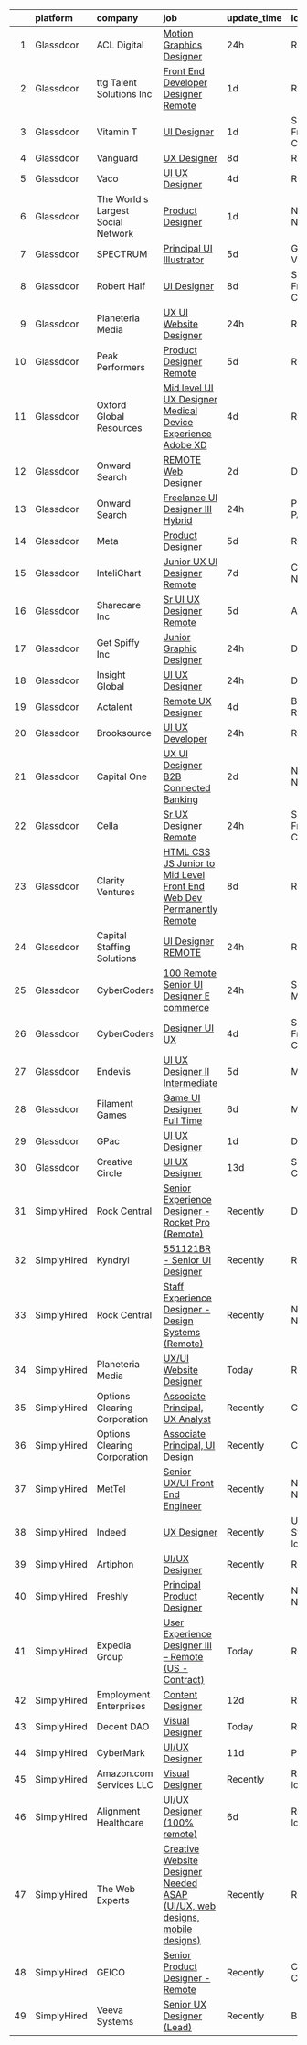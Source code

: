 

|    | platform    | company                            | job                                                                                                                                                                                                                                                                                                                                                                                                                                                                                                                                                                                                                                                                                                                                                                                                                                                                                                                                                                                                                                                                                                                                                                                                                                                                                                                                                                                                                                 | update_time   | location                   |
|---:|:------------|:-----------------------------------|:------------------------------------------------------------------------------------------------------------------------------------------------------------------------------------------------------------------------------------------------------------------------------------------------------------------------------------------------------------------------------------------------------------------------------------------------------------------------------------------------------------------------------------------------------------------------------------------------------------------------------------------------------------------------------------------------------------------------------------------------------------------------------------------------------------------------------------------------------------------------------------------------------------------------------------------------------------------------------------------------------------------------------------------------------------------------------------------------------------------------------------------------------------------------------------------------------------------------------------------------------------------------------------------------------------------------------------------------------------------------------------------------------------------------------------|:--------------|:---------------------------|
|  1 | Glassdoor   | ACL Digital                        | [Motion Graphics Designer](https://www.glassdoor.com/partner/jobListing.htm?pos=113&ao=1110586&s=58&guid=000001823e6fcfa9833eb3729bf737c5&src=GD_JOB_AD&t=SR&vt=w&ea=1&cs=1_87f39aa4&cb=1658904891660&jobListingId=1008030793461&cpc=2CAED5C921A5F994&jrtk=3-0-1g8v6vjujk6dn801-1g8v6vjv0i4kl800-041d39cda1a5b432--6NYlbfkN0Aba5oU64R_O9Kj8y6RMdSSFXuPwn88DcWu9IRDlipDHjxHIIFB0atBqVJ04z1yB39EXaH3HfJd71xDSokcWTKmhcfxdbhRrzjNjs_IzDovLb9bsEsewfUfzaqhWbzToXK_90vEZ-34TCjbCctfbqdR3ugAMy21W9gB1cg5Q3DxaFfqvGujc1GFaoIRdc_9JLcahJSKEt_G-vmst2DL06rx27sUz9iKj9p6SnNy5Tyo8_FWLofDoGwfCr3vxPjpDL3uxoyM2Opb3PafWVZS67sWGFsqkAOVfmwy3yZpjY-2mFbZFnTBEQMKzzv5Yy32OJR_pgB8iQdmJDG1cgjWizArftkaUvlUO1JJOK1hKwGkl4tUsEjzRTEYyyrU5dzImS7qNNumPG6fEPbB9oFVz3ao-fSYv8_15bURbW_eCd9jezk0teP2oB7BKXv5IGRXyiLU8X29CQOECV2g-FNiqLRyYw0aq6-5yxSLQlcfJMLsJSXc8ces9Y8VwfqPSfxBwIdSxoHIilaqJA%3D%3D)                                                                                                                                                                                                                                                                                                                                                                                                                                                                                                                                                     | 24h           | Remote                     |
|  2 | Glassdoor   | ttg Talent Solutions  Inc          | [Front End Developer Designer  Remote ](https://www.glassdoor.com/partner/jobListing.htm?pos=123&ao=1110586&s=58&guid=000001823e6fcfa9833eb3729bf737c5&src=GD_JOB_AD&t=SR&vt=w&ea=1&cs=1_519f13e5&cb=1658904891662&jobListingId=1008028422013&cpc=FB7E4A1762AE5BEC&jrtk=3-0-1g8v6vjujk6dn801-1g8v6vjv0i4kl800-c6f6f710d0464853--6NYlbfkN0AUiX3sHKqZN5jl4IsPDtY0khgZWcQ8wFhqB-G_96asve0MCvcbNf7SqkXrWUp1jmlIKT-YA5EnAtLioeaeQoOKV_opw6rbp9AGBOYrP49pG8KxM9-ggLJjVDydvwhqqrlEgCuu3JEj6b5UDQLIovkPiQuBiQRadGHWa_EhVLlmNj427a0YfbHVDPeMNvrStIwM27IlcO_hXsm-vfoJ9gk7c9tAQT2XReyBlHg01TtX2X03OQbFdh-WglU-RqKNyeITcX6CHbr6Qpb-TFG5mGvBSvEqH8Myixve4i0HHGwVUta5SrtVNmUxmOz55WST86pEpV53XiZPwJnANWArJXBpSAC-EqtfNu8fKsWzLveFZeWzBraZfk1yuGH5Dm5kWO03_Uzs82o7teuNJPPHWBO0K_bIo7J8vx7xD1GHdvkL2PkQbT99YfWGq0ztaPfdiNLL_1IlgqsNKJ0SUd2AYKvShC17FrhPOUAHqRwRzYprINF_tC2_jsRExsIGPy-N6sTrM-wAwcV34SrBpa27YfXD)                                                                                                                                                                                                                                                                                                                                                                                                                                                                                                                                    | 1d            | Remote                     |
|  3 | Glassdoor   | Vitamin T                          | [UI Designer](https://www.glassdoor.com/partner/jobListing.htm?pos=124&ao=1110586&s=58&guid=000001823e6fcfa9833eb3729bf737c5&src=GD_JOB_AD&t=SR&vt=w&cs=1_e2734c0f&cb=1658904891661&jobListingId=1008028653781&cpc=AC285F3A3ECA6BB0&jrtk=3-0-1g8v6vjujk6dn801-1g8v6vjv0i4kl800-c273648cb8957ea7--6NYlbfkN0DMrcEu7yrtATojKJA7cEzGQ3FdRGWLh0CZQInL4ECGI6k5tN82kdM0cJmh4vC7GgjSO-nPGuKMLF3aaDPV7FWqRMUMzRrfxhtpmN1kOzaqlQA-4qOnGBygog-iEaJIay2xW1V7u80i2s9JAQd7yLNJZbBX0oQKRf1wlEsNjKyDeoVTqXO18gD71PJ2iZOwAimcT-b6zrCTFxtCivvRFyoycCdhGJAH2tQKFCB4fofOznTSh2q45HBqydGw4yp0wBY4DF3eaGNMdiJ_J4WWXz4KrVCWkQQbmVx71JnIQGm_NB4Edaz_v2PoRhwL1PS6nJYBoND_jkhMd219rt_fSIZ4k8q4WeaK1jBwDwAaC6t1LyefibkZySegGJrjn4RgVp006UMe_-ppix_yBwHre07btekckio12rnFuBBJl8dtkSzVZMXRmSQW_X4UekaumgtIwYSzW1DKbCVsmHNZ1Rgs)                                                                                                                                                                                                                                                                                                                                                                                                                                                                                                                                                                                                                                   | 1d            | San Francisco, CA          |
|  4 | Glassdoor   | Vanguard                           | [UX Designer](https://www.glassdoor.com/partner/jobListing.htm?pos=114&ao=1110586&s=58&guid=000001823e6fcfa9833eb3729bf737c5&src=GD_JOB_AD&t=SR&vt=w&cs=1_8ebe3a42&cb=1658904891660&jobListingId=1008012719121&cpc=451933188B21919D&jrtk=3-0-1g8v6vjujk6dn801-1g8v6vjv0i4kl800-ca902f2d715a43cb--6NYlbfkN0BWQs_M7ZA8XLbIFWVw-PYcVVEPryqVLyWhKaEKPskHy2YkbHyHJDwBFABfX2IzFJUFRIsxY7z-4KfcKbQhDNfGzPyTZgFL2yMW2TdbHptY5QmfxjoI23w9jMOtnl386Kp-2yF5KAlHVin6fjtTo9FpGMuvuo1aBx15Qf890HmH539j9zNFce_tZZM-_Y2P059sd6ZCQpaJSQEX6z8xTx73e6rCYfUrDcIn2bHbCkknmVFR9mdKZ6FG1PvALGK9k9OS6g92SrvfQg0NkzomVxWlRpE9nHggv74jkX_pMoQ4XxSj_tToDbOuJ7x5b2CLzX-RtFDnimKtUAFelzVTGltDtj52KplFzKmOfhonAjEWaK50NkwFxv1gs4YgBDoDD4-yTVhV0bDCHkTy8338NJGkA1B9Dmqrmw-qXpF9K4Y7hjdokj6fP6BRTUMkdJouuYsuO1H9WOQwR8Lj1wVnjkGdXzxsbN7s3mv6gJLVvoeQWZag3m-jcPYiGeYWnvKB3SLmJZykbKGJU5vvwFzBQ8eBb3IaCGGSMB_-0hkVDBGPO61f1IeNdF840DI8iWfC62Gpw8L6clK9DJIPubZ5_ZKAUklc4vWbxPCSwa_eLsxwX4JCE_oEYraz0ItLBzQT9AQyZ9Qv4QYJp5brLHtsXzP7TIZ_AYgAMaWuP1r3sJkxe5lG9mPHk_02JfqKl8JA3MGai-NCxoIadnsNFFqALFXWOwBZJIDY4dAgW78xBYTxVIaD4iZCFypiJt91iZusrNoOiZ1ysgB3ZkCs3wfX80ebHqWzH3iC2RkNhxH6Tk7BzpdsOZcrxTcuxiLT-Phpa6xu43wk6Z1Ks6hnw0AYwfpiEjxWhTBEmOlm1vQttJuO25BjFF639IhSyMJZDgqWAa0vcvn4kRcd5XcobWpogPJamWmuKjWrmgCOidrK0WL_-VvlkwndvO2ghufbuEnDK0nUNhNlNqXZbD-SWOC8nDfdziKY2makdRtstUXhJdYHKzpZSDQIXiiV2nmXtRYHovdcrCPNKDx2BQ%3D%3D)                                       | 8d            | Remote                     |
|  5 | Glassdoor   | Vaco                               | [UI UX Designer](https://www.glassdoor.com/partner/jobListing.htm?pos=126&ao=1110586&s=58&guid=000001823e6fcfa9833eb3729bf737c5&src=GD_JOB_AD&t=SR&vt=w&ea=1&cs=1_e90e49a2&cb=1658904891662&jobListingId=1008023216768&cpc=8795CF9063CD573D&jrtk=3-0-1g8v6vjujk6dn801-1g8v6vjv0i4kl800-c2590c98b9006f94--6NYlbfkN0D_sybMACCpf9B-677oK5j6rPldVB6BlrVvFjO_o-GJZbzuF-qh4PxErFUqfUsv_6vV3WLPvigOEG1wK1pzZaVnl5iY4f9c4tr5cqpg2sIe19kpnYHaF7UgaMd0fyhrMIC5YulhDPTGLsEqDcJqeRvyv5OF1eJxVNxAsRSXdFWu20heCU_Tm8cEfGgCQjRECI2ygPuiLN_kMKzrCLQlL6wFNL2UKZPuw31x6OpjzUxJ4FoVQS37fWb_xaNEGAxEXN4I9RfD0sNGBhFi1oc1CXrxVAA8onbyUtI1IkFQWu87hhXJYPOy0Y61er2BmDTLZzrQ5ReB4ZjHgnEn_FcFLzoYivxWxLCi0f2z6LBTd5NbDkyhkg9o27shGPMd48nqJqVeTZvRZWT9i3ekb7rDyykLW9b4m_vNVe_KzO-JjjZ8E2KqOTMXW2q1hq-2PQENrNHTxtorfQRd4h6ZVBQ8Omx5DUyutPAxjazxWKaun1BVDOWi0YpndT97gKfNZ6UkVs6TKjL9eUBW2m8HM-3mcd69UJDjVNcVG4E%3D)                                                                                                                                                                                                                                                                                                                                                                                                                                                                                                                                             | 4d            | Remote                     |
|  6 | Glassdoor   | The World s Largest Social Network | [Product Designer](https://www.glassdoor.com/partner/jobListing.htm?pos=129&ao=1110586&s=58&guid=000001823e6fcfa9833eb3729bf737c5&src=GD_JOB_AD&t=SR&vt=w&ea=1&cs=1_e9d15dbd&cb=1658904891663&jobListingId=1008029344286&cpc=2CAED5C921A5F994&jrtk=3-0-1g8v6vjujk6dn801-1g8v6vjv0i4kl800-9038949e2b442817--6NYlbfkN0DSgjPPcnEdvoK3uuxfISLALE6pB1FR7YSHOr_tSg5_QGIhoz_2VqUepdcKLBLI_zT0NNf9qMDHy8U3JDrQpA59ZuLrOf4dCOabAlPdJThbn0idJRgoi3nAMvGzuK-IiTumMQNc6q0RpHt-2PUkvL5rFLaB3SvVYMJY5UWoLVAIzs_H03jbNn14yW-iyCUoBqql4Hzsa20XfGYa1Om4c-dDzmVbu8k4mypty2XsaULzSXiQnEz0qWTtKKxvprRNO13Su2qmnmL0i9S4eax85vZWO3x8KEY3usfOkLIQh3s0SJuUB-pzoA_0d-E2jAShqod4zYF8oaf2DGMcxWWhDibxfUrQcl8xOeDIOFKpNeIQyrmN2DMVOaYJUaHrslF8jACt6ZM3khgwbirWzXKBCDFCbtRat0ubVA5jfXvo6zy150S0uc0YlGARZbi8mrspayJ2NMaI5v71JZ9NwNbWDKttNteeipmTFbpL0Ww3YdLZSyMPQHz46DkuQX66MHq9g8kvPA51_w4QWiZRe1zkeSMgo9HC3SQSmJtLF1HOzpX1c6RtcAYtMw1NzZtTtkmJ6W220o1foM-gVw%3D%3D)                                                                                                                                                                                                                                                                                                                                                                                                                                                                                             | 1d            | New York, NY               |
|  7 | Glassdoor   | SPECTRUM                           | [Principal UI Illustrator](https://www.glassdoor.com/partner/jobListing.htm?pos=106&ao=1110586&s=58&guid=000001823e6fcfa9833eb3729bf737c5&src=GD_JOB_AD&t=SR&vt=w&cs=1_8268c34e&cb=1658904891659&jobListingId=1008020749497&cpc=03F67E1B243A1AE3&jrtk=3-0-1g8v6vjujk6dn801-1g8v6vjv0i4kl800-39c6a92efd9fdfca--6NYlbfkN0CeXNZYxOzgf11O9-TFJft4I5QLQjKTqoL33Rtx55G7TvJvoeF0OvnalWemQxNwsZuWsSic0KI07AjprXP21UDNPHU4kfMq55FlCQaaJ-8gY1CkGgvCEAKBg5EW7pGhE_1NO2jS-3jMWjlMqWEyFu5MvyaJi6a7K92z0v6Tja5ua1K2TGLTXUytNXHfT5HI3cOrWerm7PrTk3gfn1_OM2lKeoCdl6BuXcytFY5t0CPE8bGjq_2eo_20qlxUEID9XIjw3o0fFk5bI5SP6CPwvBzUR-Wkrc0vF7niKoMa4fi8KB0B5mfmAD8G84Ygq4itAwFLiXoioaK3xv174WWGhRCTz94rgNVDrKvULELAN0utL2aw1Ul3j6rZz3RBeUljSYw4vi3zZ0TmB2APWd8C6nwAbJKRTk4lg5pqFbB46hbdYm7giwLF1upHpLfkmM2U96c%3D)                                                                                                                                                                                                                                                                                                                                                                                                                                                                                                                                                                                                                                        | 5d            | Greenwood Village, CO      |
|  8 | Glassdoor   | Robert Half                        | [UI Designer](https://www.glassdoor.com/partner/jobListing.htm?pos=118&ao=1110586&s=58&guid=000001823e6fcfa9833eb3729bf737c5&src=GD_JOB_AD&t=SR&vt=w&ea=1&cs=1_cf656090&cb=1658904891661&jobListingId=1008013164951&cpc=F41FEAB56D215062&jrtk=3-0-1g8v6vjujk6dn801-1g8v6vjv0i4kl800-dd0eea5919acfc3a--6NYlbfkN0CpzDdaQkua3np5pkmj49lKioZwmwxQ-yx5plwbYmV_M5QDgP5U2s8pAHOPa11cU8y7ZXlQtO7Sj6RRqLq8cvCwH5k6L0wSkWMuEyR2fVE2uYApt6OfheO9KNKITQDvKzPXG6htBs0VRozEm7ueeJhxUHVYdTQsX8eIGq8XKGR60_pxdq8CIpyWDX-ROaYoMo68_AJ0zOjyOM46ykY5fxo3nfUrwQpIrKGL5vpXUUjIKx1IF9E2tDxhf2L3ua-MmYmhbCWRdjp4zrMWpItCzeWEBTodkIHLZHFa7naPV-M4OGDA5nZV_GOmadpDHjfHfjk-oGksC7JtKhHnEO29vpyD9Tuc2UdrRV5cUfFDM1WZTWuxJojkJw8opzWiMex6G_qeoalpx308aBpYzYcAnv9Z9TMvCniF-s2GozJlqKBhHLM60U81zc84Z22aNF6bwZhodeBAS_TcNwPnvcbYZraXTXfo92hhuEX6jC7854k3A-mTI3IXdS0Le9Nit-9YOwqPLnZz4LtFxI44wwKaPfumRb67wZ9MnAEWOsoPOTr3Pw%3D%3D)                                                                                                                                                                                                                                                                                                                                                                                                                                                                                                                                  | 8d            | San Francisco, CA          |
|  9 | Glassdoor   | Planeteria Media                   | [UX UI Website Designer](https://www.glassdoor.com/partner/jobListing.htm?pos=102&ao=1110586&s=58&guid=000001823e6fcfa9833eb3729bf737c5&src=GD_JOB_AD&t=SR&vt=w&ea=1&cs=1_716dcf1b&cb=1658904891659&jobListingId=1008030891047&cpc=6193B0C32834B022&jrtk=3-0-1g8v6vjujk6dn801-1g8v6vjv0i4kl800-9928f54ed5626d02--6NYlbfkN0BdDHiSlq2TKVYTvK036ioTcRDjelCKzvFOpLFiF--0iUzYErW7nnYgNAXrtKLT1O6iwDhKy5NPisvzS1L5xsHe2VDXjmZ_c-bPQguUzX2znGFLdNv5zICoFU0LT5sMnsyd7ypt24gNHZwqIdMCnd8Jp7szqHW_XVNwNHyyeEmOVz0LdbSi_BSg0s8t94poOzvmTf7tTGcRSBWfoYCX3e1c8muszq5WMUr5TMrfOFCKa9xLAmDVQR6kiVoXs9hxuL_b7I9QNuQPQdHA99FF8hY8qC3k32j3Riw6CCrOyHutb0OmLreoTuwK49BMa_bPSBseL7-cRpeDNzj-ETlNG1bPLgQK-kLeIQ7YWC8x-aVKFwQpdBMRA62Y8IQrEQl5zoL4Kn6cfodjbKq6VlyrW5LrIRDBtF8dSoxWhxXb5AEJYGuB_34j1DMDkMxee59X0ROzr1tJjkkjuFPrhrHMKzZCfJchv9ZCNL26Fv7AcEduppZnoGJSvkJ27J9BgdJ5hXY%3D)                                                                                                                                                                                                                                                                                                                                                                                                                                                                                                                                                                     | 24h           | Remote                     |
| 10 | Glassdoor   | Peak Performers                    | [Product Designer  Remote ](https://www.glassdoor.com/partner/jobListing.htm?pos=121&ao=1110586&s=58&guid=000001823e6fcfa9833eb3729bf737c5&src=GD_JOB_AD&t=SR&vt=w&ea=1&cs=1_5b892e9c&cb=1658904891661&jobListingId=1008020430278&cpc=FA84DF7EA1EC2398&jrtk=3-0-1g8v6vjujk6dn801-1g8v6vjv0i4kl800-5b207fdf8f4dbf6e--6NYlbfkN0AX_4CYIvWFVA435E2RDot9sX-OlR2KTHdLRUP7CmfXrIXs_xUKOR6jRoFT4FW3Lv06ErwGOQwPKf_fH5oxbsGvLRNe5Cnhh1W59CwN4ewH2v1qXojJE6qEVrWzHMrkAiT3wlF4Bm5K0gYi0yogsYqU0fPndZ0P8FKjGKMFz16Io1CORQnQMBV0qm7y6zgzkCWcBLZRAtZkLeM6ZTd0sb0Pd569AFf1jmyu2VaKAluQMQkhnvTiNq8UOseM09__oMbfMEXE6iDHoc34dhYxVLj2rZKlMobDlU1VbmpEEcZyaEhlorzD9OjJ7oyC3PpkvZQBs5__LY-6EeeS6ocdWN1lUtLyzvqdOA3BXjW_nRtCrVizrMhoguic_4NeltGzNuv0W7NV--uoZYy-TBrjdtErloO5SOG8dtgkTdjUj0oLp-AucRWTwqktbcIa6d8zVaha56pikvwNljOEcuarROFZSiFfL2Rq5yBEnRjdxF9n0jaMsVHLtIk4mhG4P6GWt4E3MQDC6rh9bw%3D%3D)                                                                                                                                                                                                                                                                                                                                                                                                                                                                                                                                                    | 5d            | Remote                     |
| 11 | Glassdoor   | Oxford Global Resources            | [Mid level UI UX Designer  Medical Device Experience Adobe XD ](https://www.glassdoor.com/partner/jobListing.htm?pos=128&ao=1110586&s=58&guid=000001823e6fcfa9833eb3729bf737c5&src=GD_JOB_AD&t=SR&vt=w&ea=1&cs=1_dae2e703&cb=1658904891663&jobListingId=1008023314640&cpc=334ABAF5D42DC775&jrtk=3-0-1g8v6vjujk6dn801-1g8v6vjv0i4kl800-0501b490d8cbc3bc--6NYlbfkN0D38dVY1HiwVlRJ2sgHwoll4iKvb8KzfDOOcqRKKsqQYBdEVI9w2agCyPdJw2s4TQrHJi1On-z-yiBahiLhPRa_zZ-92LhNu5GT_njQ3i7ILmra3Dcgk1GWIchEfEykBti8ThaLnn9OdaIUlkdfeEBRo3WKX8y3LtebUQZcR6C-qSHdhmWqPgXdvTrRcde3nRGtr42KNdjoFBF4c1LuJ0juKixa2mVGp-2qhHF4B8tqHTMZwk9FpB-HuVCWwjL5oDyvhAmJJRwT1LA8UR-9GX2ZTKvWB91rd5xcdunfnJcd3GXL_Z90f2Uhwl3X2Z94D1cKYrHFkbsYTNpfkhsMS5fFdR24mVNn-VtIo18iba23fUcxaHKUzn_mWSClp1w4FdwZBNNZpght3KuDeIFk1yx5fy6TavskfKGdlyYtx4k6iPcV0bOhDglmxhwoSIiF3Nk_OEsEQkR3JlnUlOPFHMCTGwCw2nsMOw24RRFFYmh22MDMWUovZ-T2JxsLWz3zOci5e3USWT_27g%3D%3D)                                                                                                                                                                                                                                                                                                                                                                                                                                                                                                                | 4d            | Remote                     |
| 12 | Glassdoor   | Onward Search                      | [REMOTE Web Designer](https://www.glassdoor.com/partner/jobListing.htm?pos=116&ao=1110586&s=58&guid=000001823e6fcfa9833eb3729bf737c5&src=GD_JOB_AD&t=SR&vt=w&cs=1_2d324cf4&cb=1658904891660&jobListingId=1008025411016&cpc=75B6770C194DCF89&jrtk=3-0-1g8v6vjujk6dn801-1g8v6vjv0i4kl800-f7f3a82b210776fa--6NYlbfkN0B7YoEZZ2QAGDyEGGmBPAUWSHc1Mt3sMCn9FehKcWA3w0R0aH9tn_iPRcrT6N-MqNQEp2qAKSJkuYCkp4B1OYsNmKIvQgfGKadJDPn45HbP2MENgIkQq2d0AodvDouCn4b0X036y4POS-9C-1MW9PYtv_RsH4WLooRPjIIQS7OTQ_7tBHKmj9Bx2iaahZ-7PKXUtSFrOu52mELUZj-QdgUEu-dlebBN1ZaQl7QLRyHw7pxnZA-3EqKVOVLENDfmO9i4vz2u83XwYxALYWDb5CPGGkUB9scofFhRFdQ6fHLli0c4Lvhl7JQCRmP7Qp2S2QgI1LBZWkSHgsPNgiW_XMlBFeSXn3ujEwFA0nMlfGhmm3K2JPV66BFhR-QUhZnQAKEcKFBpsgCpr9aAO7hL1r7mopucEElN2xy9NWlb1EWOpkNoBeWS4A7ldLyiF7NstYcAYg2ncK89v-ZJ5SMKvu2NmITwpqgztLuIrr9RNz-57D8Dsl_ZYPkTFm67zTNrUapMKqOFGSNWcgLDFkQ_bGQ7MmnNSaR642wAlO3fwbXzBJh2hbUAk3Sys8ezOOVByPIDba-Cr-lnmBqrgutBjYN95qsAAcfRunxqjJ8ABqLCiU7m49yVgz8Km6WCrYuzleqrIbx_5O4hBUDY8xas0QP9U6KI6sjLohTAXGObjL6PgRWVCZOpyZ7QF72AQgQkU6nMV3R05JrdP44vd-HCiDE_ug6yisOGNu9LIDPPYBcSg3RkvBj4Dbzi1FS8E-OIBP_pR4jSKs4nEV_GX7-fIIGMYeSr42et0ZEykB3-2kpTGfRmjILJRSpb529ycVBCofShtdpj_udVJVDEDOY2m49FmpCGkld5Mf9q7xwbL_aWWHVyU1bwUny8w7DgCtrzst3mG23chkFVYjO54rS7-uTsrUz1T6bJMQN4qtyEMkytJQZnO5-CWCl1fbE8ZuL6_qL34A08YwYf5dAwZb_F-cx_LEIqmAKSN479KcoR08b8SciuIStqF8-L)                                                           | 2d            | Detroit, MI                |
| 13 | Glassdoor   | Onward Search                      | [Freelance UI Designer III Hybrid](https://www.glassdoor.com/partner/jobListing.htm?pos=108&ao=1110586&s=58&guid=000001823e6fcfa9833eb3729bf737c5&src=GD_JOB_AD&t=SR&vt=w&cs=1_adbea77d&cb=1658904891659&jobListingId=1008031357343&cpc=6945AE2F4B03E059&jrtk=3-0-1g8v6vjujk6dn801-1g8v6vjv0i4kl800-7abe956686be056d--6NYlbfkN0B7YoEZZ2QAGDyEGGmBPAUWSHc1Mt3sMCn9FehKcWA3wyEQP5Jz4W3SjpbgwQ-i38eNSYVX60DWHxnmDFJblYxkrpjlzZwmKjb4sCW-yu-7xP1ktxDuIyc2LVb4zSU_QwcH9CDik8rViWlcVL_R8V7rJrqySmm_aXMn6mUt12VaJ-vTaJtHMbrS7_3Sa0hLq0-75r_uXEXlDAIg0x77I6vDNtJWzOtEuFtF5DW_Tn1W4uhiX0kBStfw1aj807rxpaBuogt-szRA4Qnsz5OMMxeqNeqZ04SujAK-PVpcwBrUCf4Wrt5QHM8d1p58Sn13tOQ4dBFOTuJ4fnyG_riTehPLQUzqnc6yLA4IdFPiAi5ncLyXLqxN6eToPaZoFIrx0OLjJRhxW5URhwCchE9Pf1CWH51ka1gIKA8H2mmYcL50P-I41v4Ivu2UJiGvmSkSa9Wh2ye4hZACKUE2bBTjiQgSI8dILq1QeHe-B2ICwF-Lc2nMPsaYTK1-CDe5yCmMXbNsP2JW1iSlv-J23EodLFC5AIFw-PQFgNhYbqSr3Cw4O8c8M-Z12pnSQrwLEb-EvBeV638hnqS9-SDN4o5EV9Fio_nRJrhgHWN6qPjdJAKSkkgmF4TDujYsC-5NnORBglAJHAnWIWtmG_JLo9NymNVzXGl5XKK_ltTOHadCw_M1xQFYf7xj3D1zSNIt9fcgfaUFxCh-shsKa8Ab_IWqsDcmydEjM_ZBLIdktmxY8arQBHnijcNVOhrQmgY-jBg_s2zfKlFENaFRS_-5oEIepJs6vSsvtjqdXy1MBR99PhOyZ1jj_k8Yh_m-s-tZVD_B1lJ6KnkVfWaELZsNQATpH5_r5ICedpYy9vf9hkdID53aaGAqXtx5CNDgPlOPjFv_Bp_9ghtL6pmX6JJdQmIplApK8j6pECFkJSvUJ7_tU5vUmvPYMQDUjruRpLW96EVyrKNp9gI1YjbeGjnKzIQ1BdLNqTV4g2Y_bldgPkkAxNS42prRLzkzuwiq6Xt2zWeb9D_gzIf_EG_mozfJM4W3rXEF)              | 24h           | Philadelphia, PA           |
| 14 | Glassdoor   | Meta                               | [Product Designer](https://www.glassdoor.com/partner/jobListing.htm?pos=105&ao=1110586&s=58&guid=000001823e6fcfa9833eb3729bf737c5&src=GD_JOB_AD&t=SR&vt=w&cs=1_ab317355&cb=1658904891659&jobListingId=1008020186544&cpc=C63BD00756FD6F58&jrtk=3-0-1g8v6vjujk6dn801-1g8v6vjv0i4kl800-400bcb0188464b65--6NYlbfkN0DYl4UJW4r1Vl7FEn6T9F-rD9lpC-0oMJVSiWjK_MGUd5ZxEn957iThda3zHpNlLYPmXuLXrqQKuPpFW9ZKcoagqkkVPdz3qeXrOPgSzx1nU5HeQCRwBHI1bzucSPvmwZJEJUjnXnGco6OZMlADS4Yela3z4ZdxYzf5C--KbOlsYEek9tSmhvSV-KoyozQOsc8qP6fZKWFseBs8wZNzTiE9fnUeuD_NUqLh697sR5fkKjxz9Em0arga36xbUOLGQdj1ZL6_k-vjnNA_WTpKYyPEBSmE-P4AsYM6lsaJ1HvdXH08MAEigvFAtKaKedhRoDOTzjmEY9nztNi_13DvJqK6jE70k4yQ_NoGQfZViKuPHOwTPp3H_fMoq2r3NCI0bAvWUmztguSjwVIXF0IKMvh7HL-iTrlPyKUCiVRiwVtiK6vK7B3ktu_XUPNvoz3JYgovQDTc5ucg3aN_X86xvWmkY50zSYFi1vA2vCtHIg-8ZZfS7IFEM3I0nJ1zDNoh-q7VdcBVwCa_MEUs1ufqPVHLEcdqQAWAMN_33xu16uR6PtJ4T2oIv9C1pzcJ7RfIqzcGzPI0uZvcuMaXtfyJFY5FKpYr_V8BIFRoZ2iCGu54C7EdbLCsok1M_RQNw4VkevLpCAtpUcyqWPTJraV6PfipCNkIh66Zha_mjQIH8g7SYxs_19PL_upy7Rut4QJ2_4bnl8uxS6em_4qm9Mxu4A2btj5CmGaBAf_lMdgLJM0knJFF2isyB-6eVRny0kPe4dj9QNUDrCCR3V4b-FDT4rqQ2qaqGnqFf057Cnv_BkSnv-EQPaJlmyAFA2Lx7nGJOPkgf9tKkpa2CSppIIhgAnNrm4swL-2e325VZQ_fmmmoIRocQFPjVixXmsVkHmKsqUPiSzqONc_-skAxgfZss9W8HPE3L2RJpTszeYHAPHcTcH0hQtb7payMY280k6I7ZgZ3zWnXeuBX95MRqMcq5ghHMb1r15tTpIyKxHqVaxl1v3kG3dLTtCul6rftR4DSaNyvXv3u3T61j0pudr49Hm3iUkMHwur2G_Q%3D)                | 5d            | Remote                     |
| 15 | Glassdoor   | InteliChart                        | [Junior UX UI Designer   Remote](https://www.glassdoor.com/partner/jobListing.htm?pos=130&ao=1136043&s=58&guid=000001823e6fcfa9833eb3729bf737c5&src=GD_JOB_AD&t=SR&vt=w&ea=1&cs=1_817567e0&cb=1658904891662&jobListingId=1008015971312&jrtk=3-0-1g8v6vjujk6dn801-1g8v6vjv0i4kl800-0dbe805531d277ca-)                                                                                                                                                                                                                                                                                                                                                                                                                                                                                                                                                                                                                                                                                                                                                                                                                                                                                                                                                                                                                                                                                                                                | 7d            | Charlotte, NC              |
| 16 | Glassdoor   | Sharecare Inc                      | [Sr  UI UX Designer   Remote](https://www.glassdoor.com/partner/jobListing.htm?pos=103&ao=1110586&s=58&guid=000001823e6fcfa9833eb3729bf737c5&src=GD_JOB_AD&t=SR&vt=w&ea=1&cs=1_2d77dfd8&cb=1658904891659&jobListingId=1008019944627&cpc=C49818E30565E1C5&jrtk=3-0-1g8v6vjujk6dn801-1g8v6vjv0i4kl800-9c5f2bb863b20607--6NYlbfkN0CD1hBfWsBw5DM-YDGAaMep4uvZgqlruHo5sjceRFS_Kd4jXnpZREDJtd83C4OGlwRKyrTH7goPOO-O4-xf8fPSkzc9FsGROlbO6-EFoISCtotBulWkyd1gBEvcUVT_1PsGBqNHtr9kFGgx7dz2mAXT0UU1PFyVDP29zL4-m23oXi_DLuAWkUNcXtMO4wjRzOfbBK9hjyS6AqbDWOudma5SBy0BjvpLbXnbvJ2P0GlNEfgbOY1EdqOZ-9UufBGw10gJ_jdR6A1-Kg6wbLp9FZNN-gTD0BDLi-Y9ZRo8tp_NA8WeOJziRhcp1dnIG6iPpbtVO9m6iT1XIMpffSM1t7Y6329es9Knr0e-WHeYCG6POiHkpXkBO5dWsZMUikzhD9xLAhAP6nFU6mIpZjsGafBGIb1orOkL66uFyBZ5IOSeXgwrRY_2P3hyvu177CsYkcmAsk84DdsyVI00biEK-RGYTo8sCppMeJ7CCsumq-hrxV1KakX1mILrZbtNcy4ygNHJxZB7JZl3HzfkGCxiD9mqBxTwjMec4LkpBqssUrJvPli3ycI42fZTZvkb_ux77eVevvvQTp7R0-qB67AXDrrZS4bY8uPOJK91KByaq5_LnbSTcgpzpDkFFlRfGuPzTYwCy0A-2vbtAg%3D%3D)                                                                                                                                                                                                                                                                                                                                                                                                                  | 5d            | Atlanta, GA                |
| 17 | Glassdoor   | Get Spiffy  Inc                    | [Junior Graphic Designer](https://www.glassdoor.com/partner/jobListing.htm?pos=112&ao=1110586&s=58&guid=000001823e6fcfa9833eb3729bf737c5&src=GD_JOB_AD&t=SR&vt=w&ea=1&cs=1_5fb2520d&cb=1658904891660&jobListingId=1008032199855&cpc=56C4EA4A1A191A49&jrtk=3-0-1g8v6vjujk6dn801-1g8v6vjv0i4kl800-281942cb4587cb48--6NYlbfkN0BiI5A7RysjgV4alX3lCiugQpKmNXiUiBonKasdnsvkytSvxcIZbQByyNNfu2NlcFmv-iokZRUngi7B5fJY-XnoOah4PRGGZld3e4bo3O34ZwqEwh66V2vXMbYmkuliGBRCO4RyBR3Tcg83eeJNHmv4MjeAj24Rxcv847MPqcfLVe3koizxKGQJ_D92araEm-IA3T3ezc_K3gVVNk1-BuRFxpVJj57b9mEUg5oxcCQiBRsp_9DSwvOcaIET84tD-bnFsLWDrmOzZBhDoDyaJNHvQzYcdg2F-gQc-hxYMT7ET9IWQ8qQg6J0J4bjPjTBRKW67ZYce5m9TqNnXfl1uk6QPcb-QVj4IgQlInANYvV4hgaWHFJnsh46J1EFgYRJfr7crf5JG94h3qbJubnX4UGkSrAqoxCdNYCQPAui-s2TTp9uNoi8C_o-17WOCtSoEftXER-BbCz24HIndA5UGRh1XR_l0jdGhJbwsH82m9hTtNMwO1ga5DSF1DJ6AtFHN4V1Wr43Bp30swDSX6HUqUhMCEk3b_rlyPyL2CGmGK8QGQnDnHbuitnG)                                                                                                                                                                                                                                                                                                                                                                                                                                                                                                                  | 24h           | Durham, NC                 |
| 18 | Glassdoor   | Insight Global                     | [UI UX Designer](https://www.glassdoor.com/partner/jobListing.htm?pos=117&ao=1110586&s=58&guid=000001823e6fcfa9833eb3729bf737c5&src=GD_JOB_AD&t=SR&vt=w&cs=1_c8c60a2a&cb=1658904891660&jobListingId=1008030826801&cpc=654405A9B1E0A9F5&jrtk=3-0-1g8v6vjujk6dn801-1g8v6vjv0i4kl800-061cedcf02318d69--6NYlbfkN0BKkHZu3wF05EeDimN_p6sYpKCMArvwa95YdH7UpkaBCqc7l59ErwqckvFkfLr2hCH84uWzkvJLBfOvqEMz2C9JDftoIgPl2q2QBm3JjKbI0PgBojj-Sa8X4FAHu5-LXNjWbuAWVM21MzWR3pMwrmcwtzDIGtjkIzwk12sxxKuoauD2Bm5VAYL53tA-oWTlFE3CXxR0OrdbJd9_Kgho-wxoNgofVD3vdE6FoW1BgVX6tFKRu29WJU_bCoW2Q-3ZzCoeYG7Dl0efx1AlX12Y7GKCmgNj9Z5drrqZyU4Sa0_L5o4JefIMD7eUczx2yy1gO-pHIGPbV2P3jnvsoNWLuYgaDIwvFE4YFggmj8e9wG_gMh1jcB0e5FHmlO4l7MpZn9wrvjASkdsu39YyM83XgDH4ULrutrLIhKR6tf9NjhD7RsgyiJYVMwYmSvwCoiQbUOO1_cyeB-QgW3S94kGJk1VYBxpao5zCHvoD7GcLUhDxkg%3D%3D)                                                                                                                                                                                                                                                                                                                                                                                                                                                                                                                                                                                                    | 24h           | Dayton, OH                 |
| 19 | Glassdoor   | Actalent                           | [Remote  UX Designer](https://www.glassdoor.com/partner/jobListing.htm?pos=125&ao=1110586&s=58&guid=000001823e6fcfa9833eb3729bf737c5&src=GD_JOB_AD&t=SR&vt=w&ea=1&cs=1_af158816&cb=1658904891662&jobListingId=1008024014531&cpc=32EE424DE2B657EB&jrtk=3-0-1g8v6vjujk6dn801-1g8v6vjv0i4kl800-17fe559fa989f9da--6NYlbfkN0ChYVx_I3yfZ_JDY3EFoivtqvi_stwnZ_kRt8Dowt_l_d1ydueao4NE-oUleRJ4yhjcvIPyWVSz_hDcc-EK3ZqYPt6_Wu_w40WhpLQldw-2XE0WbwDyUqFi6pU9oBaLHyVVWN6YPHp781jVnO-uQ_tV-A_eryeDUd1rwygBcT_zQVfEYrZVt1ttaCDF4-wOe7pLJu9UURZd3GSlBRmTgDfBFmf7xX5vJMxUgFwpoDEPInUJ_p9pcgm1fa1gNb-nEVHln9Bpp-QDK2PFAOYW10lz96Vejp8ZbUzS-NayvP6-O0DDB9aHmd6EZwq8ux66iqCejahFNAkjlPLqakjvkLQFTvfIDWaCKSE8-UcI_M_u3ccxn22ZLLw-0SQxJ3jxxFU0DBScCKVuqv8jYr9mIlCQO5dQUASKKbiAG54ZaykqynJ8sK3YHgicoVUMi_EHjhBObMR6uqkD0ielIt17IcrPwQ3-Ni1YcS5eIu6kp4kL2u_1_Jz0b-9-SzoHDrEi-yG3xA-4vY_tlsaRP8mdZo_P-5xRtWRxB-iRTZn-JSDBjj4hA76tlNb3spYh9TzM-chrmdLnzp2h2_f1vSDAbGtVHI-KwLx-ATpUCS2zB6oNOiT4uVKMYXvSxQFEAUdeHetLrA93ugQ8S7QiBvjTj3nk893UPnMfZglZGiq9Tw_TV5Y9UjW1KHYG0IOZ4WHdVAY3Voxoqwd-E-4EBJRvh_WrOfna1YulFciwUTLWjcUVx2QT1wk7TLHN0_MXh9H1jQlxV7kySlxcKpG6jJ-KumV1F6EXA5g-VpElVzICpq-RFw8euBzv8i5BYUwhwKT3Ld6fIC6OaGAOhw3OH6CcqLcXp9SqeiSbd_V1P5SNJs0zuKOOJMfr4oVIkD_9hD-U1wZ-WoIn3tGohoRbP0SLHHZ7jcv84hY0LCJfi77qyjzTd0o624FdjtaJucq5eCdCeVcDijue4ZNDe3qxQy8lJ0UVi2-8_VhpwF8%3D)                                                                        | 4d            | Basking Ridge, NJ          |
| 20 | Glassdoor   | Brooksource                        | [UI UX Developer](https://www.glassdoor.com/partner/jobListing.htm?pos=115&ao=1110586&s=58&guid=000001823e6fcfa9833eb3729bf737c5&src=GD_JOB_AD&t=SR&vt=w&ea=1&cs=1_cdd67ce1&cb=1658904891661&jobListingId=1008030431090&cpc=39A4E8CE329AB187&jrtk=3-0-1g8v6vjujk6dn801-1g8v6vjv0i4kl800-7c47c8ab3060e171--6NYlbfkN0BhNN3PPgKPbTMZB0Y0J5JTZS3FnMM-ugqbblX4_m-srDJielPNCs_lvQXXEB0CV7MauMXDZhNtuQ8Y4TkTDijqaPRS_5AATUlBMMn_RSlBCQ2vwJCIt1mpqd6rdSxgBjRtRBdrZWOR0dF20uAi4CTl4PomFO69tn3kIhPKhwZQYWzA7RZ34NhotZfl3b8zjsBltNG294y0gkAFb41YnMid7I2c2zhXi2m4Tw4uivVXrL3w4xMKmvwGkSJ77pvlWZPzvnx0AE0dROyNfrlHWoCPJGyJVwNvnkntBxm-5V4KjhpXdoTaX-DzaThGNRc3yNqZK3-HdqVsSCTJf4ISMhE6FMUfFuPiMs5pWxr4sCBgLM4xiLNR2U_sRMVos0P9DPqi6oxvkXP-LUixvxc3tYKIzqjn7ClLZaZJQNDytSlOzXKLqH3vI7EdMjjK2prYLEgotEI30p4XET3fjUajynqtYjq2mkZk6X5OhBNfxeMlgP3KX4O_nUZ0x81_Kf44KrA8jNVD9dlEhq4WJ02aaw2qUXfT9QkoSZ0%3D)                                                                                                                                                                                                                                                                                                                                                                                                                                                                                                                                            | 24h           | Remote                     |
| 21 | Glassdoor   | Capital One                        | [UX UI Designer    B2B Connected Banking](https://www.glassdoor.com/partner/jobListing.htm?pos=107&ao=1110586&s=58&guid=000001823e6fcfa9833eb3729bf737c5&src=GD_JOB_AD&t=SR&vt=w&cs=1_932dab03&cb=1658904891659&jobListingId=1008026046549&cpc=A0032DE20586B9BD&jrtk=3-0-1g8v6vjujk6dn801-1g8v6vjv0i4kl800-8f86bc62112b4163--6NYlbfkN0C3j_zLGvpMLCdiZ0WC46XqVTA1VMZzOzKXPhAXwYlrNb9EbKZEg8x0wzjxx-xvfPrNPm1Zc9CYHCe-7vQDnId_UG9WNzDvDsfADvWrf4q34S9H9S1jxidUn9t_QydalVnpny6yki9eg_M3Mh9sKPXu1MZ6fvrVvZYeI_H9eJhv_oT7Wg7JDl5oIqB2wshbW8SWKAHHq5mjdvXQUyM2EqDuaQBJYCPLmtWw1IpREch5SvlQAWQgmwJV21HS9JHKIDwOezkyWr6aIptc8t2t--pPv05QrOfQPRiArZlQ6ZXmIxQW0ZWagxzH8pxxm7uCYkUd8vdnaMbkETm24x5OVvz_OEBEiA31XDuiZciZe7Sp6SptZKX046pP8JP44EWgP_xrb-FZu3n0KCUV7Gjq-6nchlhinBiigLe4d1SXhls8OMuCgHwgtBfK)                                                                                                                                                                                                                                                                                                                                                                                                                                                                                                                                                                                                                                       | 2d            | New York, NY               |
| 22 | Glassdoor   | Cella                              | [Sr  UX Designer  Remote ](https://www.glassdoor.com/partner/jobListing.htm?pos=109&ao=1110586&s=58&guid=000001823e6fcfa9833eb3729bf737c5&src=GD_JOB_AD&t=SR&vt=w&cs=1_20e280fe&cb=1658904891659&jobListingId=1008032204551&cpc=5E31031E1AFF45A7&jrtk=3-0-1g8v6vjujk6dn801-1g8v6vjv0i4kl800-ff3c50cf8ababcab--6NYlbfkN0ABL5jwqrJX8j4-zsE1pdctockIOMh3bUiDojLxDHSgfnyfdrl215GIT9Vdrv6w9UkKuv4qCICKViERJdj6JxevJJfmVgdGBnkwtBoRPdfypLutq17wl0xPCa3hAP_RGpqQPMtmE3dxqNQIL1XLs69yGdKPLWZiK8fvhCDPnCx4b82UBTxwwRQsrrflP3nLebBD9Ht1PpBbTLkp5G4gWByHuF_QXmyr8ZR-mZgyFwPWdfH0cczzl_X3zHwsnxoGAAq_p53Or6E_KYIZHb-5-8SGCdtCZtrTQcPbWXFJ5uaAxgsRmXwMtJkfo4Wv9kwZexU9kFrWn0q5-I6K3i7tAypZR0TGUS8HD3lTejaC6cThDUENcJU4XXSkV-UJGnxhYLMSJEGQ7ycoRj7B0kZ6mcnbLoZgWxy5zzgc6h0qE4GMAC3XIduB2yqE3QOh18flmvtcujRoqSTsM8fig_gH1FRulgUpBxKoIIE8ZTv31DQajLwXh0_x7a27429f4a4vbRNWuLFW8fEhG0myIM7VliaWAplBjaj61fqf3iVSdLHewXr3Fe88_6V7aYgMqZzXO9NpHhiYNLn_6V5MzbiPpEkMEqS0ElxJ7F7vu-3OlV-t-joetoGhxnO8UmwF1GEP5dbUGRQ7tjMByj3utFEsTRZbYNWcHxECgAOEzvq38zQ-G_SqFm1ZdMrzc61VYnzgRHgIM5SO2U60Ic9vWII67o8arJXS7dwsGRh_vcEPd-jzcuYuzo8za-S7UmMEBlSyiqR1NBfRC50KMNLHH7Efy6s6g7Mcp2s32GY%3D)                                                                                                                                                                                                                                                                        | 24h           | San Francisco, CA          |
| 23 | Glassdoor   | Clarity Ventures                   | [HTML CSS JS   Junior to Mid Level Front End Web Dev  Permanently Remote ](https://www.glassdoor.com/partner/jobListing.htm?pos=104&ao=1110586&s=58&guid=000001823e6fcfa9833eb3729bf737c5&src=GD_JOB_AD&t=SR&vt=w&ea=1&cs=1_693756eb&cb=1658904891659&jobListingId=1008012656049&cpc=8795CF9063CD573D&jrtk=3-0-1g8v6vjujk6dn801-1g8v6vjv0i4kl800-1be3ac16810ef0ec--6NYlbfkN0CnFew2DKDg1ZcQYWs-jb3VbV8f9jsdYOzdab3qbwS2_bShBJk445Mcwp7syyl0RP2nMrytpBmQh-gd6eCr4QMwqY9Un6h_F14JW20Ezj3Vy-Z4ComxYCZIkAcjQxKGm_DcOhHIiNc7a5a507D4_CABJqVp-nr9Jmqg4Dw39hbTzm08O3Z8gyKUZUmkdCqoxh8qkitEjGnfvhJF-uFyHOlnlQGXXGFk01N_jewu_0Ib_rVTMsMg6bgz9qxOacwJbrAdfo7InpGI3VvUu6QoQz6GPG1q6TTXVDljLKZKiXa5VvRIE-ww2E3FqbE55CfPZJlgi4Jekz2Pla7KJF4yjU1kJyunpE9uC0WD4NhvmF3_9ojHD6etAdVzU1YJ5eFANNXSL951DRaNZccI66NBicmp0jyn7FOgzDTyGvmwJ1f6ZHKjeFUd7f_kQbgvIL7gBHsMAYYzxkttSVhYrKGfVdOk0sl-sQP8FL2FrzNztymucN4KY2H82KPk85PmSDWm7DxYoAElGlYsPlssHGWzMVz7P4xzkY-PLh5A6gXsjeATrQ%3D%3D)                                                                                                                                                                                                                                                                                                                                                                                                                                                                     | 8d            | Remote                     |
| 24 | Glassdoor   | Capital Staffing Solutions         | [UI Designer  REMOTE](https://www.glassdoor.com/partner/jobListing.htm?pos=110&ao=1110586&s=58&guid=000001823e6fcfa9833eb3729bf737c5&src=GD_JOB_AD&t=SR&vt=w&ea=1&cs=1_952f92d0&cb=1658904891660&jobListingId=1008030359385&cpc=8795CF9063CD573D&jrtk=3-0-1g8v6vjujk6dn801-1g8v6vjv0i4kl800-3e375c9e65754d9f--6NYlbfkN0AHXq2vAVwR3IH7wgnTMdWCa3HguypIXx0DFudX-u0zu6XSU0N9gDGCMsnO9yvyAfMIOa3KxNJ-gVjMfS43wkLADmMvlGaeinYJekRDdcedrnXmoxXrFq3wc4QFUjZQtoGVJoVLx5odlqVjiKjLRFAPpFqc7vzdulTt97qFA2kcnEJdnZGQ82rT8P6KkIHSl2eQSFaySDlCS6Jki5vWJtqK6gHEWzY3P7ZQ-8gQCTv-VGubHlG-YM3t3W9STUJenQFKljVkpt9B3PSzVS4RmvFy8E2raMDhbRNJjKTCE4NPxxPNUE1uAeHEoP2G0tPHQz7jDXfehFfID_8bZVxXl3bfshjmdt34pg2G_HbfyH03e9ZK7K_aUi5OBfIMmsdtBYX18ej__QHjWRIh5NEOQPeUGFkjRSIl8-paFEeWGVm6oMmwlOMxCkrXNxKXxbt0zQKyjlmRGvv5aPNpdjbcAXKR_TqGIADpV_tTnbCtmsJViyL8Ya0ThVCM4dSS0FJe7jh0YUeQWayO88qcTE-T3SB9)                                                                                                                                                                                                                                                                                                                                                                                                                                                                                                                                                      | 24h           | Remote                     |
| 25 | Glassdoor   | CyberCoders                        | [100  Remote  Senior UI Designer  E commerce ](https://www.glassdoor.com/partner/jobListing.htm?pos=127&ao=1110586&s=58&guid=000001823e6fcfa9833eb3729bf737c5&src=GD_JOB_AD&t=SR&vt=w&ea=1&cs=1_ad7f1a30&cb=1658904891662&jobListingId=1008031372249&cpc=451933188B21919D&jrtk=3-0-1g8v6vjujk6dn801-1g8v6vjv0i4kl800-9040877b7c6ae082--6NYlbfkN0CpFJQzrgRR8WqXWK1qKKEqALWJw739KlKqr2H-MSI4eoBlI4EFrmor2FYZMP3muM007RrdafLUGBLsZO6M0iPOgi4mAXkccHRW1C415qk8ztjkVACC4l7GTA0KY2JvnbJlhP9QSjlA-gAbmjsN61852C1m-h3HZDhlgNCW0kvlTIjfKH6jE7ieZSobu8PfjTU9mea1ymOh2LuIpSfuN-BdQ185NGLph3IvTC5KUJ-mEunmqEYlk-lb7mLLldjWYAL1kF0sD0znz-DdlSNO8MlXgjKZ6xl7jNTHzyAmo3Rj9_Hw4PeYRzncJ1OOjhm4C-UYe66vi95Bjy1HLW4WV0EEwYmHIunhJGp-YuBKIEa7mL7Q_gPHYlHSRQGIKTjdkO9G5-5NjbchtVTorfK4_seVHAUJnLCOLC8rN9gUj7-uS-hb7kQQ0P5dnafOHZlpo8xH6TPUXWyVcwLBaA4D2cTTA8-2UoxkUMfLnYmCIX358-uGAf_Ov5TD_3kpr3OqqEk4n0-eB065CyORl6Cbe0pjmzSV0GmAJj6kqLBkB8QkaeqgnfjRBS7LksZZZw0j_yldybFEpfvU_VryTPQJynEZRO6R-M7-FdzIiPaUTXWP1Fw2Fp3ME6yPcGi0FtfhhWdHz_pIzDFCbVxooQzrfsjrEp5FFqY4BHO5ckRZsCJTyqTh28HdHXVfWTazCFfamsGIVzq8vbQzxMJDS-auPKn4HKcG_2oxst8kZxkZcIkfXgVm4A8xwsUAdJCnnzzK0fhFpgIRnWVTaRVZLC5iXyvghnWnC7VQl9bD58_sZT4QI9ueKCT_1jifxwey1o6PjG-mGwBP6--Tds8mok3UydGoUm5x0JTPUAzKMLmwrHQYIOD2lmysYFGGIwcxDKq6zjCQGQ80sjVqxGDVXc1jGhVk5fvrsJE-Q4ua2BZgjGOFZEEIk0eC6xylEjSs958gkzWjMegTtUwqbpIS2m13fbEW0_qTRIqVgmMRnZfNvBcbtBfUMO-4EvdWBxjf2IX_2SHreekw-ziDjA%3D%3D) | 24h           | Santa Monica, CA           |
| 26 | Glassdoor   | CyberCoders                        | [Designer UI UX](https://www.glassdoor.com/partner/jobListing.htm?pos=120&ao=1110586&s=58&guid=000001823e6fcfa9833eb3729bf737c5&src=GD_JOB_AD&t=SR&vt=w&ea=1&cs=1_ebd2f22b&cb=1658904891661&jobListingId=1008023224603&cpc=C4A69CCDBB3B9599&jrtk=3-0-1g8v6vjujk6dn801-1g8v6vjv0i4kl800-b7ab421e88ebb7f0--6NYlbfkN0CpFJQzrgRR8WqXWK1qKKEqALWJw739KlKqr2H-MSI4eoBlI4EFrmor2FYZMP3muM0rsFs5SITX9WkbuEZ2BpPAzqKgj6HQfLjv0AwaWu3pWq3mIteIq5ut5HTe70hCOkeloyw85nh2YLf3t4vuiQWni6Kz2PYSCGQW7eVDqhipttziE4TbVVcrvRTsrZSoe9SwZcldC85RNUhDQO0U3GegXsepiXBkdWu1R4TB2P01eG5KeqQy2FfXulALW4NbWRu7nPgqlg5bM-8iIVWru6z5RVcPbu2hQgXZeXmpDhWRfI_sC7wMosq_lPu2wAUh1Cg5WYtWiyoB-uOSTVR4urGn1Wn126a_5jJlODtRU9SmWyB2Qcg9-XbnXLnJ1Xtt9wKaWgXK-rcpmJWasulOMZpYx5iaNZo0t-XvAxNzALFrwTNhNeG0Fvq-Br14hfKTDEu_dkgv-zi7qOlFB_qLffLhfQvzmmdWQjdq3vAm2KM40Jy5TOurD5XHN-ACtQA2JDfKxqytH6caS9AwZ1VzNnryzy81eh54GPfUQyvGwjv9LVJffAkVP3HN6Tuj0nOiT7ViRwJkkHge5OxMz4YNNvYMyQXJd2VGMtUT9VT5nA58jxAaD2AebwNX0tNRt0XhFw8sP2mMNdjnJL9_Dt6cg37ahaiUqb67M29zmNIvzY8uEXXQyi5MrNtqob0UyIGvfU8jfAivNrM7NM7s69Ve6ttbeL-dd5BvOBTCMdwN_9pSz5RiTdes_yFs-pTVy7r3z1pBRi942p5dvWH3lcrJiM_nfB470TiCVoDvLGAPs9bR3sSukn9PTaSbnrf4dyAfQCNZwcJdQl3Un9XI7u_DpvMz2-WBm3iZ7_HRHrslFA-2wkhbXRxC3t7CkXMZWh92B3MLRFmL497i8Oi6IAKyTFfD_mxuaXpePwH8pV1x3l01_N_IowrPdevTTY1Tmrc8bGhEtM7RgyJYRfusXhtyTdP26FzKtb-UbVE%3D)                                                                             | 4d            | San Francisco, CA          |
| 27 | Glassdoor   | Endevis                            | [UI UX Designer  II  Intermediate ](https://www.glassdoor.com/partner/jobListing.htm?pos=111&ao=1110586&s=58&guid=000001823e6fcfa9833eb3729bf737c5&src=GD_JOB_AD&t=SR&vt=w&cs=1_c39951f9&cb=1658904891660&jobListingId=1008021170044&cpc=BBD63848FB84346C&jrtk=3-0-1g8v6vjujk6dn801-1g8v6vjv0i4kl800-361d8ce3ea0f5eeb--6NYlbfkN0BxunOp-UmITyNWrsBfXj3v4d3BjYDHDtRGaHIsCsv6cj4D0SXiPdP4HCh9sDHBaKjA4V5Z2T-3UVOUhH72t3lyj2V92A0rFcGWCN6sXZZBdyaR3kojmDQ65GoN2ygJf48wzK5l5PePec9FbmjOayJ77-IxMzQtOMt4XT5G9snjJohV5fQbFiMeA2JGGd1HK22qFTymXBw_0noQn2zfcGRrMriz2ah-pH9n0lF03yP-8-Pj6Gpgkt71co5ou0p_6EOX0XqxcizohNBHWGF2d5WNnbxbbGY0BJIdO6TSFplD-H0p-TV9UAoYCIxV2JUriYcQOH7Uk8ZhsiHU_qqxKX5NZcHTmyALkN_hUio5GG_JlJu7Xs-ynmp5vYoLoH30Tx00xwnJWLtSJE_ev4FLrDaK0-Bnlyc-mb0WQQjPY7F0iD_Rn5v0iOBqO-jeJTRgpk2TzDWk-nGDYmEyobtc5oZo-qwqD3koeNl-Q_ssFxlKoZWulhZCk5-BbUUmQ1mn2lM%3D)                                                                                                                                                                                                                                                                                                                                                                                                                                                                                                                                                               | 5d            | Madison, NJ                |
| 28 | Glassdoor   | Filament Games                     | [Game UI Designer   Full Time](https://www.glassdoor.com/partner/jobListing.htm?pos=101&ao=1110586&s=58&guid=000001823e6fcfa9833eb3729bf737c5&src=GD_JOB_AD&t=SR&vt=w&ea=1&cs=1_0cfd6f31&cb=1658904891658&jobListingId=1008017799988&cpc=F17331D9BECC482A&jrtk=3-0-1g8v6vjujk6dn801-1g8v6vjv0i4kl800-babfa86df1ca163e--6NYlbfkN0CIHMGocNKd5hoXLwwKXhS247lQakt22NtwViB8HW65UO_fRUkh-j7Og1M8k5VNV9q6NgLVBDicBpY-Kjm8cnHWXxdp22WXL9lCq6CSeosiBl0w8kieGO7IwDwwglgbIi8o3iiRkwqjwrJr_kGIrgqV4YusTGa8nEs0rUZ7d0pGngEiQrGcVgMDsNd7Yvo7qlEk7Og6HUbghBBiN8ktaW2W42tTXInQFopxhw7D-dIHlilIN9c615vqXCpdOkALev2GFNpuRfVk_k5SaXJgw4wRv0SfEaji3xFFm-blagipp-uYFDnvIOG5KyzBCpw-1Kta0q8r4ZvuAU3e6ut3fl_16SPYqOi_dxZ-PP0oFoBZcorfePSQkRVKrKeQwnrELRaYsly0Y2-FHGgmdjAQBRx4RsxWoeYlcfFnARN-8vj78FEkt6_hMh8w3KSto5KTuc9kPlvFd4Sb6w%3D%3D)                                                                                                                                                                                                                                                                                                                                                                                                                                                                                                                                                                                                                 | 6d            | Madison, WI                |
| 29 | Glassdoor   | GPac                               | [UI UX Designer](https://www.glassdoor.com/partner/jobListing.htm?pos=122&ao=1110586&s=58&guid=000001823e6fcfa9833eb3729bf737c5&src=GD_JOB_AD&t=SR&vt=w&ea=1&cs=1_6955c0f8&cb=1658904891662&jobListingId=1008028903953&cpc=FB7E4A1762AE5BEC&jrtk=3-0-1g8v6vjujk6dn801-1g8v6vjv0i4kl800-7772b011d7fb75fc--6NYlbfkN0CSGORWT4aO2sAliZ6jmV_qQD6A5zEpYJIEC_P5-c8k2JSegNDc0Hky6SHAPcMeSc3Zu3gblt7VW5C0a7zMOedXhqIEEY3j8AGU_Ic_X5GBAzQUcA1tBbYuv2wh_Z_G_QdeS5orWlLPeYD6T1rnZmzBViBodKWTVUASR5TLklgSNC_PH-TJrqVgctJuTwJyjO7ljPKP7pKIHwh0IPGxZ8zx_8jxxYupJ8yO_PEwebo4RkCJNhWLet2kKVWuY4rDQ1e-nBjIszOHGtJ1Q95bXFYoStONJG4kWIHjAvH7VCAERtah0M6zgdfB4DHSFXpQJ7pjMNMZIFVdmzSdiqgGclxVRRYVrDYiLqonRbBEYN_cXxCthsNuKTbZs4SzQLVIvW5AI0lfHkO4TY6J14hDwwvxrivymFOQJ1DLp1rV76KSJ-MztMFlNFZO6yIMON4sEPdhZtO3Ck0xiL2YRLl7I9rsII9MweSO7dJrFkuzaB7WQZFju1F8HFyzYv_DPvW7QKebpQItEYcpWaj34QSM2bX1)                                                                                                                                                                                                                                                                                                                                                                                                                                                                                                                                                           | 1d            | Dallas, TX                 |
| 30 | Glassdoor   | Creative Circle                    | [UI UX Designer](https://www.glassdoor.com/partner/jobListing.htm?pos=119&ao=1110586&s=58&guid=000001823e6fcfa9833eb3729bf737c5&src=GD_JOB_AD&t=SR&vt=w&cs=1_ab6a3dfa&cb=1658904891661&jobListingId=1008002398522&cpc=5EFBB0462F9C6B7A&jrtk=3-0-1g8v6vjujk6dn801-1g8v6vjv0i4kl800-1e23bc5f6458b1dd--6NYlbfkN0BPwlZa85gbT4Q3XYQoU_uQn0Qmw9zd_9UNfmcwtqAVud1yvyq1Z4UAlx1bxhDUi3LcJ97tdGRNMsw-oanGoII7_ZV-gEEzn-flZX7XTEGBP8EzqEDwuBeh5tvQPcAl4uxigyetDPWHfKVmspEhHWZUPlcePhAvLRsY4CgMJPHDoHBUpzkXFg9tVprje1hEDChacYEI81_LEo0x_kwLS8v8cRNuWMOvg5H1JcSZmPUCqRfr54SjNgjA4MOlMQ_u_MfR0ULjZ-jbgeyxaoBD2zRb8HPoz4lTA_YlUBKLmecmIVnmQHUI1_wc0W_En169Q8j0oMRPFTsqU_2a-AlH9V0sq3ntMzfrYKzYckKMEip7w7zppNjBoPFthoLY6fMgl_YH-0aVQSxhRKCvZsYNDqrd0z8GIHD2HgPf4HQCfdY8Q26Ftwa-Guae0KtVeMf5bXfvZAWLJh8ucyOT4oK2sV5GzTjccGGBZogs8mYIqdiHsdSdxQQqP9I6NqDE2Rxeom4%3D)                                                                                                                                                                                                                                                                                                                                                                                                                                                                                                                                                                                  | 13d           | Salt Lake City, UT         |
| 31 | SimplyHired | Rock Central                       | [Senior Experience Designer - Rocket Pro (Remote)](https://www.simplyhired.com/job/WFOQFrw2mphynW-NsIpy91iE8xWR5Lm0fNy65Uhq_2M__KiA2xz0ow?q=ui+designer)                                                                                                                                                                                                                                                                                                                                                                                                                                                                                                                                                                                                                                                                                                                                                                                                                                                                                                                                                                                                                                                                                                                                                                                                                                                                            | Recently      | Detroit, MI                |
| 32 | SimplyHired | Kyndryl                            | [551121BR - Senior UI Designer](https://www.simplyhired.com/job/ln0q34g6s9axBOm-rTUWAVtLoFSFqQUKmESbQP3-Av_kUwzfaMU9MQ?q=ui+designer)                                                                                                                                                                                                                                                                                                                                                                                                                                                                                                                                                                                                                                                                                                                                                                                                                                                                                                                                                                                                                                                                                                                                                                                                                                                                                               | Recently      | Remote                     |
| 33 | SimplyHired | Rock Central                       | [Staff Experience Designer - Design Systems (Remote)](https://www.simplyhired.com/job/wGe6C28J11MkzfioyR_m9oiPg-qKrUibYOhMeZWgwGUY78Qox31bDA?q=ui+designer)                                                                                                                                                                                                                                                                                                                                                                                                                                                                                                                                                                                                                                                                                                                                                                                                                                                                                                                                                                                                                                                                                                                                                                                                                                                                         | Recently      | New York, NY               |
| 34 | SimplyHired | Planeteria Media                   | [UX/UI Website Designer](https://www.simplyhired.com/job/jF29a2A58NkrlAgwDnD3AvwZ26fWqg8yJbRHetpjCvM_OTdjEbVp4g?q=ui+designer)                                                                                                                                                                                                                                                                                                                                                                                                                                                                                                                                                                                                                                                                                                                                                                                                                                                                                                                                                                                                                                                                                                                                                                                                                                                                                                      | Today         | Remote                     |
| 35 | SimplyHired | Options Clearing Corporation       | [Associate Principal, UX Analyst](https://www.simplyhired.com/job/NJXAUfSOqzVhwx_M0iXaDIbYwM8ExZPwjgA8IYKXBrDi_WqxwVqsDw?q=ui+designer)                                                                                                                                                                                                                                                                                                                                                                                                                                                                                                                                                                                                                                                                                                                                                                                                                                                                                                                                                                                                                                                                                                                                                                                                                                                                                             | Recently      | Chicago, IL                |
| 36 | SimplyHired | Options Clearing Corporation       | [Associate Principal, UI Design](https://www.simplyhired.com/job/W92YsuUW4xbt8AD3mTP4SQGrVXpulViZ7_LHfCXEUtW2GMS18CQL7g?q=ui+designer)                                                                                                                                                                                                                                                                                                                                                                                                                                                                                                                                                                                                                                                                                                                                                                                                                                                                                                                                                                                                                                                                                                                                                                                                                                                                                              | Recently      | Chicago, IL                |
| 37 | SimplyHired | MetTel                             | [Senior UX/UI Front End Engineer](https://www.simplyhired.com/job/h9F9ju5EeyHELTPd36kx3gE80hL7kLq5gcztZQBQQ-aD72nmRjpGsg?q=ui+designer)                                                                                                                                                                                                                                                                                                                                                                                                                                                                                                                                                                                                                                                                                                                                                                                                                                                                                                                                                                                                                                                                                                                                                                                                                                                                                             | Recently      | New York, NY               |
| 38 | SimplyHired | Indeed                             | [UX Designer](https://www.simplyhired.com/job/URziMhrNTaKa1PLKfIfrhF-GuRmaj4gn2FhVHZfhBU3tWsV0R0J4dw?q=ui+designer)                                                                                                                                                                                                                                                                                                                                                                                                                                                                                                                                                                                                                                                                                                                                                                                                                                                                                                                                                                                                                                                                                                                                                                                                                                                                                                                 | Recently      | United States +4 locations |
| 39 | SimplyHired | Artiphon                           | [UI/UX Designer](https://www.simplyhired.com/job/rZvbYl75zgeE_ywCHCzaxEBRppQkPpWoTTgBlQzm0DE6kN-n4Wy7EA?q=ui+designer)                                                                                                                                                                                                                                                                                                                                                                                                                                                                                                                                                                                                                                                                                                                                                                                                                                                                                                                                                                                                                                                                                                                                                                                                                                                                                                              | Recently      | Remote                     |
| 40 | SimplyHired | Freshly                            | [Principal Product Designer](https://www.simplyhired.com/job/J3-4IY7jtCXT6TVL4qmUa7HhxOUgrWSxXaTQ4R2KLRe611do-0a3nw?q=ui+designer)                                                                                                                                                                                                                                                                                                                                                                                                                                                                                                                                                                                                                                                                                                                                                                                                                                                                                                                                                                                                                                                                                                                                                                                                                                                                                                  | Recently      | New York, NY               |
| 41 | SimplyHired | Expedia Group                      | [User Experience Designer III – Remote (US - Contract)](https://www.simplyhired.com/job/QfLFc8nMqobCRvBIbhzpemeoRlhomjHJ8VJyBBXzlK7vjTgPsXk33Q?q=ui+designer)                                                                                                                                                                                                                                                                                                                                                                                                                                                                                                                                                                                                                                                                                                                                                                                                                                                                                                                                                                                                                                                                                                                                                                                                                                                                       | Today         | Remote                     |
| 42 | SimplyHired | Employment Enterprises             | [Content Designer](https://www.simplyhired.com/job/-4TzRdYlilT-cf4SU_JVKJizkz-OtcW15vUI7hsEu4ibDXCPTtlyIQ?q=ui+designer)                                                                                                                                                                                                                                                                                                                                                                                                                                                                                                                                                                                                                                                                                                                                                                                                                                                                                                                                                                                                                                                                                                                                                                                                                                                                                                            | 12d           | Remote                     |
| 43 | SimplyHired | Decent DAO                         | [Visual Designer](https://www.simplyhired.com/job/Y1FePIlZEm3YgzCbLzNUu6A7yJK5inq_LbB5MgxzhjQ0PQ2kuBjMkA?q=ui+designer)                                                                                                                                                                                                                                                                                                                                                                                                                                                                                                                                                                                                                                                                                                                                                                                                                                                                                                                                                                                                                                                                                                                                                                                                                                                                                                             | Today         | Remote                     |
| 44 | SimplyHired | CyberMark                          | [UI/UX Designer](https://www.simplyhired.com/job/WFBVkVJBU5p_xSrhNekAWnOMdvCoXoE6_AIySrivasLC0b_sObYSNg?q=ui+designer)                                                                                                                                                                                                                                                                                                                                                                                                                                                                                                                                                                                                                                                                                                                                                                                                                                                                                                                                                                                                                                                                                                                                                                                                                                                                                                              | 11d           | Phoenix, AZ                |
| 45 | SimplyHired | Amazon.com Services LLC            | [Visual Designer](https://www.simplyhired.com/job/07csdT2C5wUC0BjRkvFLfN-A2TKuc9tkdRnFlCKVrN7nw2oJdE55kw?q=ui+designer)                                                                                                                                                                                                                                                                                                                                                                                                                                                                                                                                                                                                                                                                                                                                                                                                                                                                                                                                                                                                                                                                                                                                                                                                                                                                                                             | Recently      | Remote +1 location         |
| 46 | SimplyHired | Alignment Healthcare               | [UI/UX Designer (100% remote)](https://www.simplyhired.com/job/VDAEUZztt6pHG5xpJZ1eq9U6WCAQj4_n2PhHccUqMPdJUzI7lUehLA?q=ui+designer)                                                                                                                                                                                                                                                                                                                                                                                                                                                                                                                                                                                                                                                                                                                                                                                                                                                                                                                                                                                                                                                                                                                                                                                                                                                                                                | 6d            | Remote +1 location         |
| 47 | SimplyHired | The Web Experts                    | [Creative Website Designer Needed ASAP (UI/UX, web designs, mobile designs)](https://www.simplyhired.com/job/l-egCQiYg6FAtzLn9s0wN-WzeWW5snE-ksAblGGZvNSlnpUcsuhHqA?q=ui+designer)                                                                                                                                                                                                                                                                                                                                                                                                                                                                                                                                                                                                                                                                                                                                                                                                                                                                                                                                                                                                                                                                                                                                                                                                                                                  | Recently      | Remote                     |
| 48 | SimplyHired | GEICO                              | [Senior Product Designer - Remote](https://www.simplyhired.com/job/ln3sud8aZd5sLYh7KD6CsvNqb5UO84vfiWg14cWgaPWEKoWKejzmPA?q=ui+designer)                                                                                                                                                                                                                                                                                                                                                                                                                                                                                                                                                                                                                                                                                                                                                                                                                                                                                                                                                                                                                                                                                                                                                                                                                                                                                            | Recently      | Chevy Chase, MD            |
| 49 | SimplyHired | Veeva Systems                      | [Senior UX Designer (Lead)](https://www.simplyhired.com/job/zotqg0LNyggwCvIVEN0GQD5X9uMwPE4Ruxm9_8sypuf_l-NU82U_IQ?q=ui+designer)                                                                                                                                                                                                                                                                                                                                                                                                                                                                                                                                                                                                                                                                                                                                                                                                                                                                                                                                                                                                                                                                                                                                                                                                                                                                                                   | Recently      | Boston, MA                 |